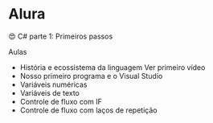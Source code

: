 # Alura
😍 C# parte 1: Primeiros passos  

Aulas

- História e ecossistema da linguagem Ver primeiro vídeo
- Nosso primeiro programa e o Visual Studio
- Variáveis numéricas
- Variáveis de texto
- Controle de fluxo com IF
- Controle de fluxo com laços de repetição

